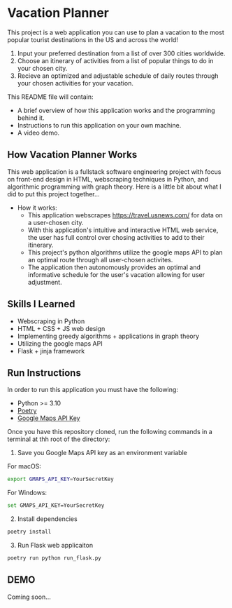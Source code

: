 # Vacation Planner

This project is a web application you can use to plan a vacation to the most popular tourist destinations in the US and across the world! 
1. Input your preferred destination from a list of over 300 cities worldwide.
2. Choose an itinerary of activities from a list of popular things to do in your chosen city.
3. Recieve an optimized and adjustable schedule of daily routes through your chosen activities for your vacation.
  
This README file will contain:
 -  A brief overview of how this application works and the programming behind it.
 -  Instructions to run this application on your own machine.
 -  A video demo.  

## How Vacation Planner Works

This web application is a fullstack software engineering project with focus on front-end design in HTML, webscraping techniques in Python, and algorithmic programming with graph theory. Here is a little bit about what I did to put this project together...
* How it works:
  * This application webscrapes https://travel.usnews.com/ for data on a user-chosen city.
  * With this application's intuitive and interactive HTML web service, the user has full control over chosing activities to add to their itinerary.
  * This project's python algorithms utilize the google maps API to plan an optimal route through all user-chosen activites.
  * The application then autonomously provides an optimal and informative schedule for the user's vacation allowing for user adjustment.

## Skills I Learned

  * Webscraping in Python
  * HTML + CSS + JS web design
  * Implementing greedy algorithms + applications in graph theory
  * Utilizing the google maps API
  * Flask + jinja framework

## Run Instructions

In order to run this application you must have the following:
* Python >= 3.10
* [Poetry](https://python-poetry.org)
* [Google Maps API Key](https://developers.google.com/maps/documentation/embed/get-api-key)

Once you have this repository cloned, run the following commands in a terminal at thh root of the directory:

1. Save you Google Maps API key as an environment variable  
  
For macOS:
```bash
export GMAPS_API_KEY=YourSecretKey
```
For Windows:
```bash
set GMAPS_API_KEY=YourSecretKey
```
2. Install dependencies
```bash
poetry install
```
3. Run Flask web applicaiton
```bash
poetry run python run_flask.py
```
  
## DEMO

Coming soon...
